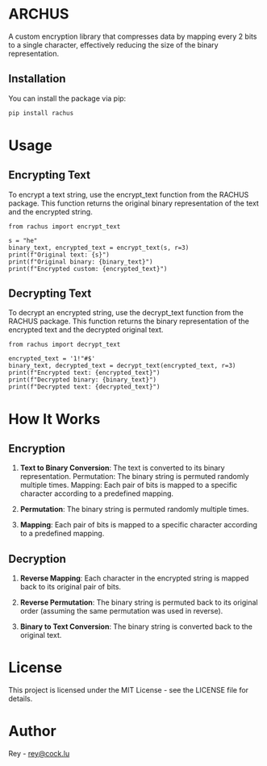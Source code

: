
# ARCHUS

A custom encryption library that compresses data by mapping every 2 bits to a single character, effectively reducing the size of the binary representation.
## Installation

You can install the package via pip:

```sh
pip install rachus
```
# Usage 
## Encrypting Text
To encrypt a text string, use the encrypt_text function from the RACHUS package. This function returns the original binary representation of the text and the encrypted string.
```
from rachus import encrypt_text

s = "he"
binary_text, encrypted_text = encrypt_text(s, r=3)
print(f"Original text: {s}")
print(f"Original binary: {binary_text}")
print(f"Encrypted custom: {encrypted_text}")
```
## Decrypting Text
To decrypt an encrypted string, use the decrypt_text function from the RACHUS package. This function returns the binary representation of the encrypted text and the decrypted original text.
```
from rachus import decrypt_text

encrypted_text = '1!"#$'
binary_text, decrypted_text = decrypt_text(encrypted_text, r=3)
print(f"Encrypted text: {encrypted_text}")
print(f"Decrypted binary: {binary_text}")
print(f"Decrypted text: {decrypted_text}")
```
# How It Works
## Encryption 
1. **Text to Binary Conversion**: The text is converted to its binary representation.
Permutation: The binary string is permuted randomly multiple times.
Mapping: Each pair of bits is mapped to a specific character according to a predefined mapping.

2. **Permutation**: The binary string is permuted randomly multiple times.

3. **Mapping**: Each pair of bits is mapped to a specific character according to a predefined mapping.
## Decryption 
1. **Reverse Mapping**: Each character in the encrypted string is mapped back to its original pair of bits.

2. **Reverse Permutation**: The binary string is permuted back to its original order (assuming the same permutation was used in reverse).

3. **Binary to Text Conversion**: The binary string is converted back to the original text.

# License
This project is licensed under the MIT License - see the LICENSE file for details.

# Author 
Rey - rey@cock.lu